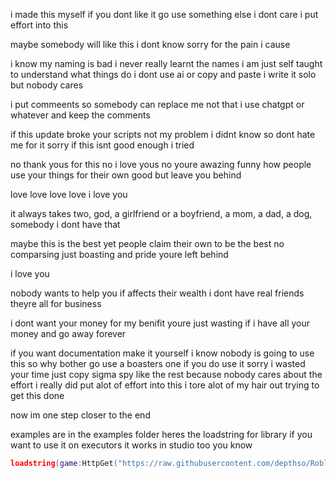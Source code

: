 i made this myself
if you dont like it go use something else i dont care
i put effort into this 


maybe somebody will like this i dont know
sorry for the pain i cause

i know my naming is bad i never really learnt the names
i am just self taught to understand what things do
i dont use ai or copy and paste 
i write it solo but nobody cares

i put commeents so somebody can replace me 
not that i use chatgpt or whatever and keep the comments

if this update broke your scripts not my problem i didnt know so dont hate me for it
sorry if this isnt good enough i tried

no thank yous for this no i love yous no youre awazing 
funny how people use your things for their own good but leave you behind

love love love love i love you

it always takes two, god, a girlfriend or a boyfriend, a mom, a dad, a dog, somebody
i dont have that

maybe this is the best yet people claim their own to be the best
no comparsing just boasting and pride
youre left behind

i love you

nobody wants to help you if affects their wealth
i dont have real friends theyre all for business

i dont want your money for my benifit 
youre just wasting if i have all your money and go away forever 

if you want documentation make it yourself
i know nobody is going to use this so why bother
go use a boasters one 
if you do use it sorry i wasted your time 
just copy sigma spy like the rest because nobody cares about the effort
i really did put alot of effort into this
i tore alot of my hair out trying to get this done

now im one step closer to the end

examples are in the examples folder
heres the loadstring for library if you want to use it on executors
it works in studio too you know

```lua
loadstring(game:HttpGet("https://raw.githubusercontent.com/depthso/Roblox-parser/refs/heads/main/dist/Main.luau"))()
```